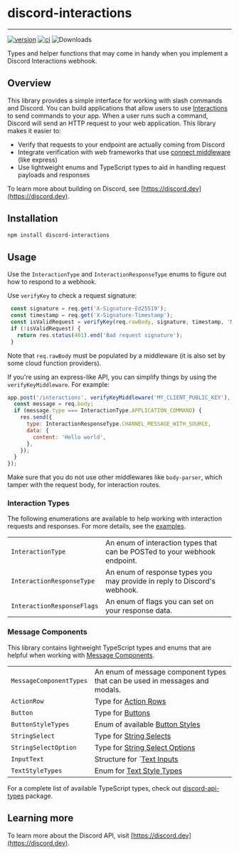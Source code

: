 # discord-interactions

---
[![version](https://img.shields.io/npm/v/discord-interactions.svg)](https://www.npmjs.com/package/discord-interactions)
[![ci](https://github.com/discord/discord-interactions-js/actions/workflows/ci.yaml/badge.svg)](https://github.com/discord/discord-interactions-js/actions/workflows/ci.yaml)
![Downloads](https://img.shields.io/npm/dt/discord-interactions)

Types and helper functions that may come in handy when you implement a Discord Interactions webhook.

## Overview

This library provides a simple interface for working with slash commands and Discord.  You can build applications that allow users to use [Interactions](https://discord.com/developers/docs/interactions/overview) to send commands to your app.  When a user runs such a command, Discord will send an HTTP request to your web application.  This library makes it easier to:

- Verify that requests to your endpoint are actually coming from Discord
- Integrate verification with web frameworks that use [connect middleware](https://expressjs.com/en/guide/using-middleware.html) (like express)
- Use lightweight enums and TypeScript types to aid in handling request payloads and responses

To learn more about building on Discord, see [https://discord.dev](https://discord.dev).

## Installation

```sh
npm install discord-interactions
```

## Usage

Use the `InteractionType` and `InteractionResponseType` enums to figure out how to respond to a webhook.

Use `verifyKey` to check a request signature:

```js
 const signature = req.get('X-Signature-Ed25519');
 const timestamp = req.get('X-Signature-Timestamp');
 const isValidRequest = verifyKey(req.rawBody, signature, timestamp, 'MY_CLIENT_PUBLIC_KEY');
 if (!isValidRequest) {
   return res.status(401).end('Bad request signature');
 }
```

Note that `req.rawBody` must be populated by a middleware (it is also set by some cloud function providers).

If you're using an express-like API, you can simplify things by using the `verifyKeyMiddleware`.  For example:

```js
app.post('/interactions', verifyKeyMiddleware('MY_CLIENT_PUBLIC_KEY'), (req, res) => {
  const message = req.body;
  if (message.type === InteractionType.APPLICATION_COMMAND) {
    res.send({
      type: InteractionResponseType.CHANNEL_MESSAGE_WITH_SOURCE,
      data: {
        content: 'Hello world',
      },
    });
  }
});
```

Make sure that you do not use other middlewares like `body-parser`, which tamper with the request body, for interaction routes.

### Interaction Types

The following enumerations are available to help working with interaction requests and responses. For more details, see the [examples](/examples/).

|                            |                                                                           |
|----------------------------|---------------------------------------------------------------------------|
| `InteractionType`          | An enum of interaction types that can be POSTed to your webhook endpoint. |
| `InteractionResponseType`  | An enum of response types you may provide in reply to Discord's webhook.  |
| `InteractionResponseFlags` | An enum of flags you can set on your response data.                       |

### Message Components

This library contains lightweight TypeScript types and enums that are helpful when working with [Message Components](https://discord.com/developers/docs/interactions/message-components).  

|                         |                                                                                                                                                   |
|-------------------------|---------------------------------------------------------------------------------------------------------------------------------------------------|
| `MessageComponentTypes` | An enum of message component types that can be used in messages and modals.                                                                       |
| `ActionRow`             | Type for [Action Rows](https://discord.com/developers/docs/interactions/message-components#action-rows)                                           |
| `Button`                | Type for [Buttons](https://discord.com/developers/docs/interactions/message-components#buttons)                                                   |
| `ButtonStyleTypes`      | Enum of available [Button Styles](https://discord.com/developers/docs/interactions/message-components#button-object-button-styles)                |
| `StringSelect`          | Type for [String Selects](https://discord.com/developers/docs/interactions/message-components#select-menus)                                       |
| `StringSelectOption`    | Type for [String Select Options](https://discord.com/developers/docs/interactions/message-components#select-menu-object-select-option-structure)  |
| `InputText`             | Structure for `[Text Inputs](https://discord.com/developers/docs/interactions/message-components#text-inputs)                                     |
| `TextStyleTypes`        | Enum for [Text Style Types](https://discord.com/developers/docs/interactions/message-components#text-input-object-text-input-styles)              |

For a complete list of available TypeScript types, check out [discord-api-types](https://www.npmjs.com/package/discord-api-types) package.

## Learning more

To learn more about the Discord API, visit [https://discord.dev](https://discord.dev).
